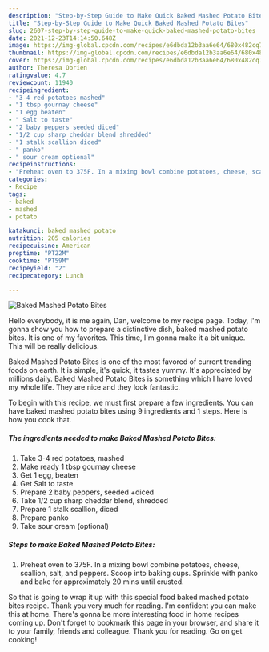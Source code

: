 ```yaml
---
description: "Step-by-Step Guide to Make Quick Baked Mashed Potato Bites"
title: "Step-by-Step Guide to Make Quick Baked Mashed Potato Bites"
slug: 2607-step-by-step-guide-to-make-quick-baked-mashed-potato-bites
date: 2021-12-23T14:14:50.648Z
image: https://img-global.cpcdn.com/recipes/e6dbda12b3aa6e64/680x482cq70/baked-mashed-potato-bites-recipe-main-photo.jpg
thumbnail: https://img-global.cpcdn.com/recipes/e6dbda12b3aa6e64/680x482cq70/baked-mashed-potato-bites-recipe-main-photo.jpg
cover: https://img-global.cpcdn.com/recipes/e6dbda12b3aa6e64/680x482cq70/baked-mashed-potato-bites-recipe-main-photo.jpg
author: Theresa Obrien
ratingvalue: 4.7
reviewcount: 11940
recipeingredient:
- "3-4 red potatoes mashed"
- "1 tbsp gournay cheese"
- "1 egg beaten"
- " Salt to taste"
- "2 baby peppers seeded diced"
- "1/2 cup sharp cheddar blend shredded"
- "1 stalk scallion diced"
- " panko"
- " sour cream optional"
recipeinstructions:
- "Preheat oven to 375F. In a mixing bowl combine potatoes, cheese, scallion, salt, and peppers. Scoop into baking cups. Sprinkle with panko and bake for approximately 20 mins until crusted."
categories:
- Recipe
tags:
- baked
- mashed
- potato

katakunci: baked mashed potato 
nutrition: 205 calories
recipecuisine: American
preptime: "PT22M"
cooktime: "PT59M"
recipeyield: "2"
recipecategory: Lunch

---
```



![Baked Mashed Potato Bites](https://img-global.cpcdn.com/recipes/e6dbda12b3aa6e64/680x482cq70/baked-mashed-potato-bites-recipe-main-photo.jpg)

Hello everybody, it is me again, Dan, welcome to my recipe page. Today, I'm gonna show you how to prepare a distinctive dish, baked mashed potato bites. It is one of my favorites. This time, I'm gonna make it a bit unique. This will be really delicious.

Baked Mashed Potato Bites is one of the most favored of current trending foods on earth. It is simple, it's quick, it tastes yummy. It's appreciated by millions daily. Baked Mashed Potato Bites is something which I have loved my whole life. They are nice and they look fantastic.




To begin with this recipe, we must first prepare a few ingredients. You can have baked mashed potato bites using 9 ingredients and 1 steps. Here is how you cook that.

<!--inarticleads1-->

##### The ingredients needed to make Baked Mashed Potato Bites:

1. Take 3-4 red potatoes, mashed
1. Make ready 1 tbsp gournay cheese
1. Get 1 egg, beaten
1. Get  Salt to taste
1. Prepare 2 baby peppers, seeded +diced
1. Take 1/2 cup sharp cheddar blend, shredded
1. Prepare 1 stalk scallion, diced
1. Prepare  panko
1. Take  sour cream (optional)




<!--inarticleads2-->

##### Steps to make Baked Mashed Potato Bites:

1. Preheat oven to 375F. In a mixing bowl combine potatoes, cheese, scallion, salt, and peppers. Scoop into baking cups. Sprinkle with panko and bake for approximately 20 mins until crusted.




So that is going to wrap it up with this special food baked mashed potato bites recipe. Thank you very much for reading. I'm confident you can make this at home. There's gonna be more interesting food in home recipes coming up. Don't forget to bookmark this page in your browser, and share it to your family, friends and colleague. Thank you for reading. Go on get cooking!
